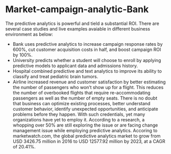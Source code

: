 # Market-campaign-analytic-Bank
The predictive analytics is powerful and tield a substantial ROI.
There are several case studies and live examples avaiable in different business environment as below:
- Bank uses predictive analytics to increase campaign response rates by 600%,
cut customer acquisition costs in half, and boost campaign ROI by 100%.
- University predicts whether a student will choose to enroll by applying
predictive models to applicant data and admissions history.
- Hospital combined predictive and text analytics to improve its
ability to classify and treat pediatric brain tumors.
- Airline increased revenue and customer satisfaction by better estimating the number of
passengers who won’t show up for a flight. This reduces the number of overbooked flights
that require re-accommodating passengers as well as the number of empty seats.
There is no doubt that business can optimize existing processes, better understand customer behavior, identify
unexpected opportunities, and anticipate problems before they happen. 
With such credentials, yet many organizations have yet to employ it. According to a research, a whopping over 50% are still exploring 
the issue or are facing change management issue while employing predictive analytics.
Accoring to marketwatch.com, the global predictive analytics market to grow from USD 3426.75 million in 2016 to USD 12577.92 million by 2023, 
at a CAGR of 20.41%. 

